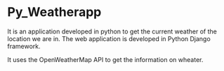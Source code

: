 # Py_Weatherapp

It is an application developed in python to get the current weather of the location we are in. The web application is developed in Python Django framework.

It uses the OpenWeatherMap API to get the information on wheater.

